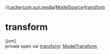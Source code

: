 //[cache](../../../index.md)/[com.sun.media](../index.md)/[ModelSource](index.md)/[transform](transform.md)

# transform

[jvm]\
private open var [transform](transform.md): [ModelTransform](../-model-transform/index.md)
